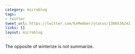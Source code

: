 ```yaml
---
category: microblog
tags:
- twitter
tweet_url: https://twitter.com/ExMember/status/1386536242
links: []
layout: microblog
---
```

The opposite of winterize is not summarize.
